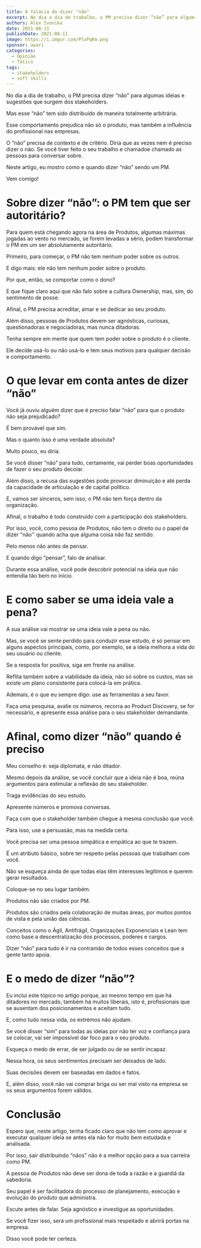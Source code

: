 ```yaml
---
title: A falácia do dizer "não"
excerpt: No dia a dia de trabalho, o PM precisa dizer “não” para algumas ideias e sugestões que surgem dos stakeholders
authors: Alex Ivonika
date: 2021-08-11
publishDate: 2021-08-11
image: https://i.imgur.com/PlxPqKm.png
sponsor: awari
categories:
  - Opinião
  - Tático
tags:
  - stakeholders
  - soft skills
---
```


No dia a dia de trabalho, o PM precisa dizer “não” para algumas ideias e sugestões que surgem dos stakeholders.

Mas esse “não” tem sido distribuído de maneira totalmente arbitrária.

Esse comportamento prejudica não só o produto, mas também a influência do profissional nas empresas.

O “não” precisa de contexto e de critério. Diria que as vezes nem é preciso dizer o não. Se você tiver feito o seu trabalho e chamadoe chamado as pessoas para conversar sobre.

Neste artigo, eu mostro como e quando dizer “não” sendo um PM.

Vem comigo!

# Sobre dizer “não”: o PM tem que ser autoritário?

Para quem está chegando agora na área de Produtos, algumas máximas jogadas ao vento no mercado, se forem levadas a sério, podem transformar o PM em um ser absolutamente autoritário.

Primeiro, para começar, o PM não tem nenhum poder sobre os outros.

E digo mais: ele não tem nenhum poder sobre o produto.

Por que, então, se comportar como o dono?

E que fique claro aqui que não falo sobre a cultura Ownership, mas, sim, do sentimento de posse.

Afinal, o PM precisa acreditar, amar e se dedicar ao seu produto.

Além disso, pessoas de Produtos devem ser agnósticas, curiosas, questionadoras e negociadoras, mas nunca ditadoras.

Tenha sempre em mente que quem tem poder sobre o produto é o cliente.

Ele decide usá-lo ou não usá-lo e tem seus motivos para qualquer decisão e comportamento.

# O que levar em conta antes de dizer “não”

Você já ouviu alguém dizer que é preciso falar “não” para que o produto não seja prejudicado?

É bem provável que sim.

Mas o quanto isso é uma verdade absoluta? 

Muito pouco, eu diria.

Se você disser “não” para tudo, certamente, vai perder boas oportunidades de fazer o seu produto decolar.

Além disso, a recusa das sugestões pode provocar diminuição e até perda da capacidade de articulação e de capital político.

E, vamos ser sinceros, sem isso, o PM não tem força dentro da organização.

Afinal, o trabalho é todo construído com a participação dos stakeholders.

Por isso, você, como pessoa de Produtos, não tem o direito ou o papel de dizer "não'' quando acha que alguma coisa não faz sentido. 

Pelo menos não antes de pensar.

E quando digo “pensar”, falo de analisar.

Durante essa análise, você pode descobrir potencial na ideia que não entendia tão bem no início.

# E como saber se uma ideia vale a pena?

A sua análise vai mostrar se uma ideia vale a pena ou não.

Mas, se você se sente perdido para conduzir esse estudo, é só pensar em alguns aspectos principais, como, por exemplo, se a ideia melhora a vida do seu usuário ou cliente.

Se a resposta for positiva, siga em frente na análise.

Reflita também sobre a viabilidade da ideia, não só sobre os custos, mas se existe um plano consistente para colocá-la em prática.

Ademais, é o que eu sempre digo: use as ferramentas a seu favor.

Faça uma pesquisa, avalie os números, recorra ao Product Discovery, se for necessário, e apresente essa análise para o seu stakeholder demandante. 

# Afinal, como dizer “não” quando é preciso 

Meu conselho é: seja diplomata, e não ditador.

Mesmo depois da análise, se você concluir que a ideia não é boa, reúna argumentos para estimular a reflexão do seu stakeholder.

Traga evidências do seu estudo. 

Apresente números e promova conversas. 

Faça com que o stakeholder também chegue à mesma conclusão que você.

Para isso, use a persuasão, mas na medida certa. 

Você precisa ser uma pessoa simpática e empática ao que te trazem. 

É um atributo básico, sobre ter respeito pelas pessoas que trabalham com você. 

Não se esqueça ainda de que todas elas têm interesses legítimos e querem gerar resultados. 

Coloque-se no seu lugar também.

Produtos não são criados por PM. 

Produtos são criados pela colaboração de muitas áreas, por muitos pontos de vista e pela união das ciências.

Conceitos como o Ágil, Antifrágil, Organizações Exponenciais e Lean tem como base a descentralização dos processos, poderes e cargos. 

Dizer “não” para tudo é ir na contramão de todos esses conceitos que a gente tanto apoia.

# E o medo de dizer “não”?

Eu incluí este tópico no artigo porque, ao mesmo tempo em que há ditadores no mercado, também há muitos liberais, isto é, profissionais que se ausentam dos posicionamentos e aceitam tudo.

E, como tudo nessa vida, os extremos não ajudam.

Se você disser “sim” para todas as ideias por não ter voz e confiança para se colocar, vai ser impossível dar foco para o seu produto.

Esqueça o medo de errar, de ser julgado ou de se sentir incapaz.

Nessa hora, os seus sentimentos precisam ser deixados de lado.

Suas decisões devem ser baseadas em dados e fatos.

E, além disso, você não vai comprar briga ou ser mal visto na empresa se os seus argumentos forem válidos.

# Conclusão

Espero que, neste artigo, tenha ficado claro que não tem como aprovar e executar qualquer ideia se antes ela não for muito bem estudada e analisada. 

Por isso, sair distribuindo “nãos” não é a melhor opção para a sua carreira como PM.

A pessoa de Produtos não deve ser dona de toda a razão e a guardiã da sabedoria.

Seu papel é ser facilitadora do processo de planejamento, execução e evolução do produto que administra.

Escute antes de falar. Seja agnóstico e investigue as oportunidades. 

Se você fizer isso, será um profissional mais respeitado e abrirá portas na empresa. 

Disso você pode ter certeza.